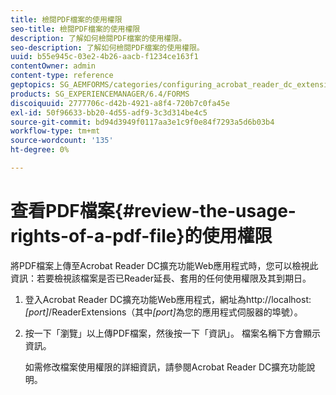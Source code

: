```yaml
---
title: 檢閱PDF檔案的使用權限
seo-title: 檢閱PDF檔案的使用權限
description: 了解如何檢閱PDF檔案的使用權限。
seo-description: 了解如何檢閱PDF檔案的使用權限。
uuid: b55e945c-03e2-4b26-aacb-f1234ce163f1
contentOwner: admin
content-type: reference
geptopics: SG_AEMFORMS/categories/configuring_acrobat_reader_dc_extensions
products: SG_EXPERIENCEMANAGER/6.4/FORMS
discoiquuid: 2777706c-d42b-4921-a8f4-720b7c0fa45e
exl-id: 50f96633-bb20-4d55-adf9-3c3d314be4c5
source-git-commit: bd94d3949f0117aa3e1c9f0e84f7293a5d6b03b4
workflow-type: tm+mt
source-wordcount: '135'
ht-degree: 0%

---
```


# 查看PDF檔案{#review-the-usage-rights-of-a-pdf-file}的使用權限

將PDF檔案上傳至Acrobat Reader DC擴充功能Web應用程式時，您可以檢視此資訊：若要檢視該檔案是否已Reader延長、套用的任何使用權限及其到期日。

1. 登入Acrobat Reader DC擴充功能Web應用程式，網址為http://localhost:*[port]*/ReaderExtensions（其中&#x200B;*[port]*&#x200B;為您的應用程式伺服器的埠號）。
1. 按一下「瀏覽」以上傳PDF檔案，然後按一下「資訊」。 檔案名稱下方會顯示資訊。

   如需修改檔案使用權限的詳細資訊，請參閱Acrobat Reader DC擴充功能說明。
